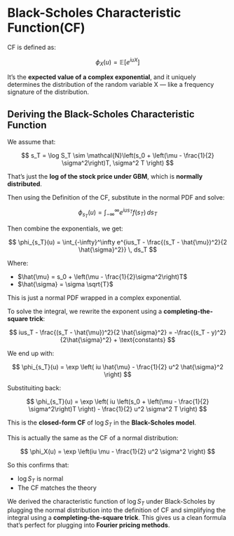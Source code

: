 # Black-Scholes Characteristic Function(CF)

CF is defined as:


$$
\phi_X(u) = \mathbb{E}\left[e^{iuX}\right]
$$


It’s the **expected value of a complex exponential**, and it uniquely determines the distribution of the random variable X — like a frequency signature of the distribution. 

## Deriving the Black-Scholes Characteristic Function 

We assume that: 


$$
s_T = \log S_T \sim \mathcal{N}\left(s_0 + \left(\mu - \frac{1}{2} \sigma^2\right)T, \sigma^2 T \right)
$$


That’s just the **log of the stock price under GBM**, which is **normally distributed**. 

Then using the Definition of the CF, substitute in the normal PDF and solve:


$$
\phi_{s_T}(u) = \int_{-\infty}^\infty e^{ius_T} f(s_T)\, ds_T
$$


Then combine the exponentials, we get:


$$
\phi_{s_T}(u) = \int_{-\infty}^\infty e^{ius_T - \frac{(s_T - \hat{\mu})^2}{2 \hat{\sigma}^2}} \, ds_T
$$


Where:

- $\hat{\mu} = s_0 + \left(\mu - \frac{1}{2}\sigma^2\right)T$
- $\hat{\sigma} = \sigma \sqrt{T}$

This is just a normal PDF wrapped in a complex exponential. 

To solve the integral, we rewrite the exponent using a **completing-the-square trick**:


$$
ius_T - \frac{(s_T - \hat{\mu})^2}{2 \hat{\sigma}^2}
= -\frac{(s_T - y)^2}{2\hat{\sigma}^2} + \text{constants}
$$


We end up with:


$$
\phi_{s_T}(u) = \exp \left( iu \hat{\mu} - \frac{1}{2} u^2 \hat{\sigma}^2 \right)
$$


Substituiting back:


$$
\phi_{s_T}(u) = \exp \left( iu \left(s_0 + \left(\mu - \frac{1}{2} \sigma^2\right)T \right) - \frac{1}{2} u^2 \sigma^2 T \right)
$$


This is the **closed-form CF** of $\log S_T$ in the **Black-Scholes model**.

This is actually the same as the CF of a normal distribution: 


$$
\phi_X(u) = \exp \left(iu \mu - \frac{1}{2} u^2 \sigma^2 \right)
$$


So this confirms that:



- $\log S_T$ is normal 
- The CF matches the theory

We derived the characteristic function of $\log S_T$ under Black-Scholes by plugging the normal distribution into the definition of CF and simplifying the integral using a **completing-the-square trick**. This gives us a clean formula that’s perfect for plugging into **Fourier pricing methods**.

